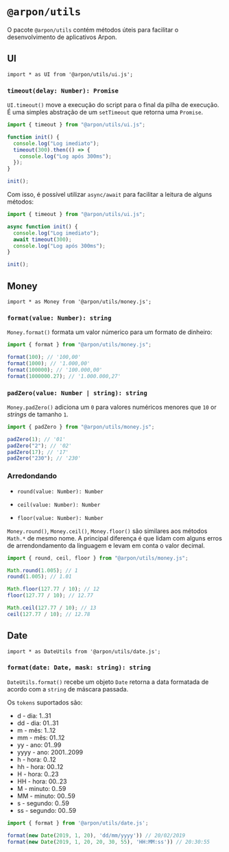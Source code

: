 # `@arpon/utils`

O pacote `@arpon/utils` contém métodos úteis para facilitar o desenvolvimento de aplicativos Arpon.

## UI

`import * as UI from '@arpon/utils/ui.js';`

### `timeout(delay: Number): Promise`

`UI.timeout()` move a execução do script para o final da pilha de execução. É uma simples abstração de um `setTimeout` que retorna uma `Promise`.

```js
import { timeout } from "@arpon/utils/ui.js";

function init() {
  console.log("Log imediato");
  timeout(300).then(() => {
    console.log("Log após 300ms");
  });
}

init();
```

Com isso, é possível utilizar `async/await` para facilitar a leitura de alguns métodos:

```js
import { timeout } from "@arpon/utils/ui.js";

async function init() {
  console.log("Log imediato");
  await timeout(300);
  console.log("Log após 300ms");
}

init();
```

## Money

`import * as Money from '@arpon/utils/money.js';`

### `format(value: Number): string`

`Money.format()` formata um valor númerico para um formato de dinheiro:

```js
import { format } from "@arpon/utils/money.js";

format(100); // '100,00'
format(1000); // '1.000,00'
format(100000); // '100.000,00'
format(1000000.27); // '1.000.000,27'
```

### `padZero(value: Number | string): string`

`Money.padZero()` adiciona um `0` para valores numéricos menores que `10` or _strings_ de tamanho `1`.

```js
import { padZero } from "@arpon/utils/money.js";

padZero(1); // '01'
padZero("2"); // '02'
padZero(17); // '17'
padZero("230"); // '230'
```

### Arredondando

- `round(value: Number): Number`

- `ceil(value: Number): Number`

- `floor(value: Number): Number`

`Money.round()`, `Money.ceil()`, `Money.floor()` são similares aos métodos `Math.*` de mesmo nome. A principal diferença é que lidam com alguns erros de arrendondamento da linguagem e levam em conta o valor decimal.

```js
import { round, ceil, floor } from "@arpon/utils/money.js";

Math.round(1.005); // 1
round(1.005); // 1.01

Math.floor(127.77 / 10); // 12
floor(127.77 / 10); // 12.77

Math.ceil(127.77 / 10); // 13
ceil(127.77 / 10); // 12.78
```

## Date

`import * as DateUtils from '@arpon/utils/date.js';`

### `format(date: Date, mask: string): string`

`DateUtils.format()` recebe um objeto `Date` retorna a data formatada de acordo com a `string` de máscara passada.

Os `tokens` suportados são:

- d - dia: 1..31
- dd - dia: 01..31
- m - mês: 1..12
- mm - mês: 01..12
- yy - ano: 01..99
- yyyy - ano: 2001..2099
- h - hora: 0..12
- hh - hora: 00..12
- H - hora: 0..23
- HH - hora: 00..23
- M - minuto: 0..59
- MM - minuto: 00..59
- s - segundo: 0..59
- ss - segundo: 00..59

```js
import { format } from '@arpon/utils/date.js';

format(new Date(2019, 1, 20), 'dd/mm/yyyy')) // 20/02/2019
format(new Date(2019, 1, 20, 20, 30, 55), 'HH:MM:ss')) // 20:30:55
```

